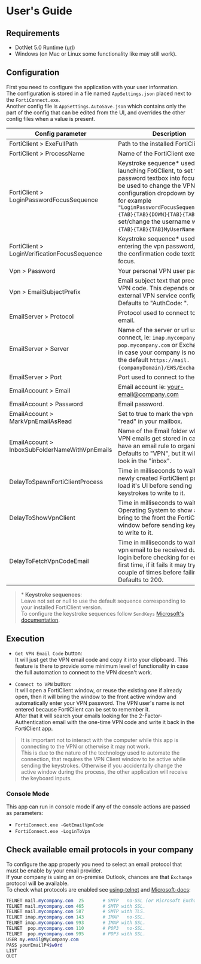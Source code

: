 
# User's Guide

## Requirements
- DotNet 5.0 Runtime ([url](https://dotnet.microsoft.com/download))
- Windows (on Mac or Linux some functionality like  may still work).


## Configuration
First you need to configure the application with your user information.  
The configuration is stored in a file named `AppSettings.json` placed next to the `FortiConnect.exe`.  
Another config file is `AppSettings.AutoSave.json` which contains only the part of the config that can be edited from the UI,
and overrides the other config files when a value is present.

 Config parameter                               | Description
------------------------------------------------|---------------------------------------------------------------------------------
 FortiClient > ExeFullPath                      | Path to the installed FortiClient.
 FortiClient > ProcessName                      | Name of the FortiClient executable.
 FortiClient > LoginPasswordFocusSequence       | Keystroke sequence\* used after launching FotiClient, to set the password textbox into focus. It can be used to change the VPN configuration dropdown by using for example `"LoginPasswordFocusSequence": "{TAB}{TAB}{DOWN}{TAB}{TAB}"`, or set/change the username with `"{TAB}{TAB}{TAB}MyUserName{TAB}"`.
 FortiClient > LoginVerificationFocusSequence   | Keystroke sequence\* used after entering the vpn password, to set the confirmation code textbox into focus.
 Vpn > Password                                 | Your personal VPN user password.
 Vpn > EmailSubjectPrefix                       | Email subject text that preceeds the VPN code. This depends on the external VPN service configuration. Defaults to "AuthCode: ".
 EmailServer > Protocol                         | Protocol used to connect to your email.
 EmailServer > Server                           | Name of the server or url used to connect, ie: `imap.mycompany.com`, `pop.mycompany.com` or Exchange URL in case your company is not using the default `https://mail.{companyDomain}/EWS/Exchange.asmx`.
 EmailServer > Port                             | Port used to connect to the email.
 EmailAccount > Email                           | Email account ie: your-email@company.com
 EmailAccount > Password                        | Email password.
 EmailAccount > MarkVpnEmailAsRead              | Set to true to mark the vpn email as "read" in your mailbox.
 EmailAccount > InboxSubFolderNameWithVpnEmails | Name of the Email folder where the VPN emails get stored in case you have an email rule to organize them. Defaults to "VPN", but it will also look in the "inbox".
 DelayToSpawnFortiClientProcess                 | Time in milliseconds to wait for a newly created FortiClient process to load it's UI before sending keystrokes to write to it.
 DelayToShowVpnClient                           | Time in milliseconds to wait for the Operating System to show and bring to the front the FortiClient window before sending keystrokes to write to it.
 DelayToFetchVpnCodeEmail                       | Time in milliseconds to wait for the vpn email to be received during login before checking for emails the first time, if it fails it may try a couple of times before failing. Defaults to 200.


> \* **Keystroke sequences**:  
> Leave not set or null to use the default sequence corresponding to your installed FortiClient version.  
> To configure the keystroke sequences follow `SendKeys` 
> [Microsoft's documentation](https://docs.microsoft.com/en-us/dotnet/api/system.windows.forms.sendkeys).

## Execution

- `Get VPN Email Code` button:  
 It will just get the VPN email code and copy it into your clipboard. 
 This feature is there to provide some minimum level of functionality in case the full automation to connect to the VPN doesn't work.

- `Connect to VPN` button:  
It will open a FortiClient window, or reuse the existing one if already open,
then it will bring the window to the front active window and automatically enter your VPN password. 
The VPN user's name is not entered because FortiClient can be set to remember it.  
After that it will search your emails looking for the 2-Factor-Authentication email with the one-time VPN code and write it back in the FortiClient app.

> It is important not to interact with the computer while this app is connecting to the VPN or otherwise it may not work.  
> This is due to the nature of the technology used to automate the connection,
> that requires the VPN Client window to be active while sending the keystrokes.
> Otherwise if you accidentally change the active window during the process,
> the other application will receive the keyboard inputs.


### Console Mode
This app can run in console mode if any of the console actions are passed as parameters:
- `FortiConnect.exe -GetEmailVpnCode`
- `FortiConnect.exe -LoginToVpn`


## Check available email protocols in your company
To configure the app properly you need to select an email protocol that must be enable by your email provider.  
If your company is using an on-premise Outlook, chances are that `Exchange` protocol will be available.  
To check what protocols are enabled see
[using-telnet](https://inthetechpit.com/2019/07/23/telnet-to-test-connection-to-pop3-imap ) and 
[Microsoft-docs](https://docs.microsoft.com/en-us/exchange/mail-flow/test-smtp-with-telnet ):  
```ps1
TELNET mail.mycompany.com  25		# SMTP   no-SSL (or Microsoft Exchange).
TELNET mail.mycompany.com 465		# SMTP with SSL.
TELNET mail.mycompany.com 587		# SMTP with TLS.
TELNET imap.mycompany.com 143		# IMAP   no-SSL.
TELNET imap.mycompany.com 993		# IMAP with SSL.
TELNET  pop.mycompany.com 110		# POP3   no-SSL.
TELNET  pop.mycompany.com 995		# POP3 with SSL.
USER my.email@MyCompany.com
PASS yourEmailP4$w0rd
LIST
QUIT
```
